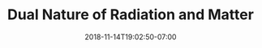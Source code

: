 ---
title: 'Dual Nature of Radiation and Matter'
date: 2018-11-14T19:02:50-07:00
draft: false
weight: 1
extensions:
    - katex
---